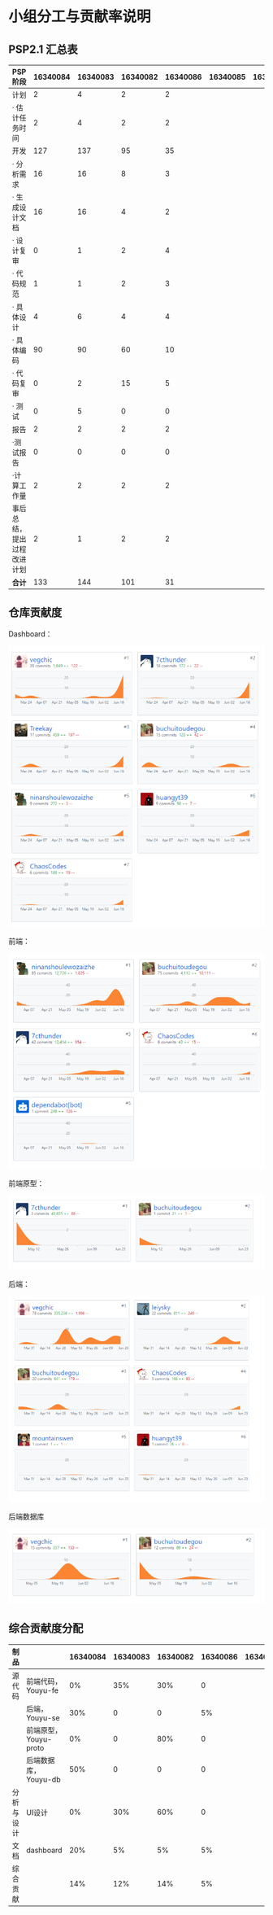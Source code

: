 # 小组分工与贡献率说明



## PSP2.1 汇总表

| PSP阶段                    | 16340084 | 16340083 | 16340082 | 16340086 | 16340085 | 16340010 | 16340106 | 16340150 |
| -------------------------- | -------- | -------- | -------- | -------- | -------- | -------- | -------- | -------- |
| 计划                       | 2        | 4 |    2    |      2    |          |          |          |          |
| · 估计任务时间             | 2        | 4 |     2    |       2   |          |          |          |          |
| 开发                       | 127      | 137 |    95    |    35      |          |          |          |          |
| · 分析需求                 | 16       | 16 |     8    |    3      |          |          |          |          |
| · 生成设计文档             | 16       | 16 |     4   |      2    |          |          |          |          |
| · 设计复审                 | 0        | 1 |    2    |     4     |          |          |          |          |
| · 代码规范                 | 1        | 1 |    2     |    3      |          |          |          |          |
| · 具体设计                 | 4        | 6 |    4     |    4      |          |          |          |          |
| · 具体编码                 | 90       | 90 |    60     |    10      |          |          |          |          |
| · 代码复审                 | 0        | 2 |    15     |     5     |          |          |          |          |
| · 测试                     | 0        | 5 |    0     |     0     |          |          |          |          |
| 报告                       | 2        | 2 |    2     |     2     |          |          |          |          |
| ·测试报告                  | 0        | 0 |    0     |      0    |          |          |          |          |
| ·计算工作量                | 2        | 2 |    2     |     2     |          |          |          |          |
| 事后总结，提出过程改进计划 | 2        | 1 |    2     |        2  |          |          |          |          |
| **合计**                   | 133      | 144 |    101   |    31      |          |          |          |          |





## 仓库贡献度

Dashboard：

![](../assets/images/all-dashboard.png)



前端：

![](../assets/images/all-fe.png)

前端原型：


![all-proto](../assets/images/all-proto.png)

后端：

![](../assets/images/all-se.png)

后端数据库

![](../assets/images/all-db.png)



## 综合贡献度分配

| 制品       |                       | 16340084 | 16340083 | 16340082 | 16340086 | 16340085 | 16340010 | 16340106 | 16340150 |
| ---------- | --------------------- | -------- | -------- | -------- | -------- | -------- | -------- | -------- | -------- |
| 源代码     | 前端代码，Youyu-fe    | 0%       | 35% |  30%     |     0     |          |          |          |          |
|            | 后端，Youyu-se        | 30%      | 0 |  0       |     5%     |          |          |          |          |
|            | 前端原型，Youyu-proto | 0%       | 0 |  80%      |     0     |          |          |          |          |
|            | 后端数据库，Youyu-db  | 50%      | 0 |   0      |     0     |          |          |          |          |
| 分析与设计 | UI设计                | 0%       | 30% |   60%     |     0     |          |          |          |          |
| 文档       | dashboard             | 20%      | 5% |   5%     |     5%     |          |          |          |          |
| 综合贡献   |                       | 14%   | 12% |   14%     |      5%    |          |          |          |          |
